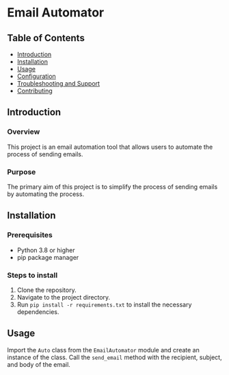 # Email Automator

## Table of Contents

- [Introduction](#introduction)
- [Installation](#installation)
- [Usage](#usage)
- [Configuration](#configuration)
- [Troubleshooting and Support](#troubleshooting-and-support)
- [Contributing](#contributing)

## Introduction

### Overview

This project is an email automation tool that allows users to automate the process of sending emails.

### Purpose

The primary aim of this project is to simplify the process of sending emails by automating the process.

## Installation

### Prerequisites

- Python 3.8 or higher
- pip package manager

### Steps to install

1. Clone the repository.
2. Navigate to the project directory.
3. Run `pip install -r requirements.txt` to install the necessary dependencies.

## Usage

Import the `Auto` class from the `EmailAutomator` module and create an instance of the class.
Call the `send_email` method with the recipient, subject, and body of the email.